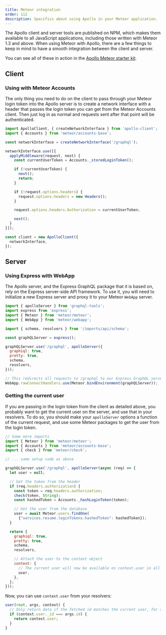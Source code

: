 ```yaml
---
title: Meteor integration
order: 112
description: Specifics about using Apollo in your Meteor application.
---
```


The Apollo client and server tools are published on NPM, which makes them available to all JavaScript applications, including those written with Meteor 1.3 and above. When using Meteor with Apollo, there are a few things to keep in mind to have a smooth integration between the client and server.

You can see all of these in action in the [Apollo Meteor starter kit](https://github.com/apollostack/meteor-starter-kit).

## Client

### Using with Meteor Accounts

The only thing you need to do on the client to pass through your Meteor login token into the Apollo server is to create a network interface with a header that passes the login token you can get from the Meteor Accounts client. Then just log in as normal and requests sent after that point will be authenticated.

```js
import ApolloClient, { createNetworkInterface } from 'apollo-client';
import { Accounts } from 'meteor/accounts-base';

const networkInterface = createNetworkInterface('/graphql');

networkInterface.use([{
  applyMiddleware(request, next) {
    const currentUserToken = Accounts._storedLoginToken();

    if (!currentUserToken) {
      next();
      return;
    }

    if (!request.options.headers) {
      request.options.headers = new Headers();
    }

    request.options.headers.Authorization = currentUserToken;

    next();
  }
}]);

const client = new ApolloClient({
  networkInterface,
});
```

## Server

### Using Express with WebApp

The Apollo server, and the Express GraphQL package that it is based on, rely on the Express server-side API framework. To use it, you will need to initialize a new Express server and proxy it to your Meteor `WebApp` server.

```js
import { apolloServer } from 'graphql-tools';
import express from 'express';
import { Meteor } from 'meteor/meteor';
import { WebApp } from 'meteor/webapp';

import { schema, resolvers } from '/imports/api/schema';

const graphQLServer = express();

graphQLServer.use('/graphql', apolloServer({
  graphiql: true,
  pretty: true,
  schema,
  resolvers,
}));

// This redirects all requests to /graphql to our Express GraphQL server
WebApp.rawConnectHandlers.use(Meteor.bindEnvironment(graphQLServer));
```

### Getting the current user

If you are passing in the login token from the client as detailed above, you probably want to get the current user on the server, and use that in your resolvers. To do so, you should make your `apolloServer` options a function of the current request, and use some Meteor packages to get the user from the login token.

```js
// Some more imports
import { Meteor } from 'meteor/meteor';
import { Accounts } from 'meteor/accounts-base';
import { check } from 'meteor/check';

// ... same setup code as above

graphQLServer.use('/graphql', apolloServer(async (req) => {
  let user = null;

  // Get the token from the header
  if (req.headers.authorization) {
    const token = req.headers.authorization;
    check(token, String);
    const hashedToken = Accounts._hashLoginToken(token);

    // Get the user from the database
    user = await Meteor.users.findOne(
      {"services.resume.loginTokens.hashedToken": hashedToken});
  }

  return {
    graphiql: true,
    pretty: true,
    schema,
    resolvers,

    // Attach the user to the context object
    context: {
      // The current user will now be available on context.user in all resolvers
      user,
    },
  };
}));
```

Now, you can use `context.user` from your resolvers:

```js
user(root, args, context) {
  // Only return data if the fetched id matches the current user, for security
  if (context.user._id === args.id) {
    return context.user;
  }
}
```
